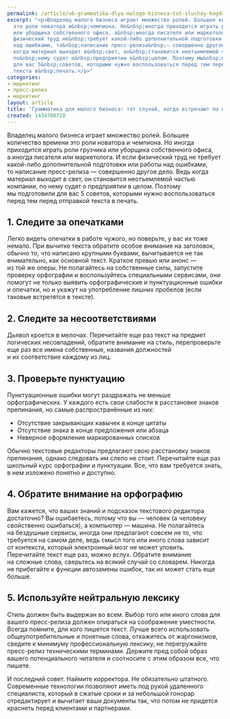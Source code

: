 ```yaml
---
permalink: /article/u6-grammatika-dlya-malogo-biznesa-tot-sluchay-kogda-vstrechayut-po-odezhke
excerpt: "<p>Владелец малого бизнеса играет множество ролей. Большее количество времени
  это роли новатора и&nbsp;чемпиона. Но&nbsp;иногда приходится играть роли грузчика
  или уборщика собственного офиса, а&nbsp;иногда писателя или маркетолога. И&nbsp;если
  физический труд не&nbsp;требует какой-либо дополнительной подготовки или работы
  над ошибками, то&nbsp;написание пресс-релиза&nbsp;— совершенно другое дело. Ведь
  когда материал выходит в&nbsp;свет, он&nbsp;становится неотъемлемой частью компании,
  по&nbsp;нему судят о&nbsp;предприятии в&nbsp;целом. Поэтому мы&nbsp;подготовили
  для вас 5&nbsp;советов, которыми нужно воспользоваться перед тем перед отправкой
  текста в&nbsp;печать.</p>"
categories:
- маркетинг
- пресс-релиз
- маркетинг
layout: article
title: 'Грамматика для малого бизнеса: тот случай, когда встречают по одежке'
created: 1434708728
---
```

Владелец малого бизнеса играет множество ролей. Большее количество времени это роли новатора и чемпиона. Но иногда приходится играть роли грузчика или уборщика собственного офиса, а иногда писателя или маркетолога. И если физический труд не требует какой-либо дополнительной подготовки или работы над ошибками, то написание пресс-релиза — совершенно другое дело. Ведь когда материал выходит в свет, он становится неотъемлемой частью компании, по нему судят о предприятии в целом. Поэтому мы подготовили для вас 5 советов, которыми нужно воспользоваться перед тем перед отправкой текста в печать.

## 1. Следите за опечатками ##

Легко видеть опечатки в работе чужого, но поверьте, у вас их тоже немало. При вычитке текста обратите особое внимание на заголовок, обычно то, что написано крупными буквами, вычитывается не так внимательно, как основной текст. Краткое превью или анонс — из той же оперы. Не полагайтесь на собственные силы, запустите проверку орфографии и воспользуйтесь специальными сервисами, они помогут не только выявить орфографические и пунктуационные ошибки и опечатки, но и укажут на употребление лишних пробелов (если таковые встретятся в тексте).

## 2. Следите за несоответствиями ##

Дьявол кроется в мелочах. Перечитайте еще раз текст на предмет логических несовпадений, обратите внимание на стиль, перепроверьте еще раз все имена собственные, названия должностей и их соответствие каждому из лиц.

## 3. Проверьте пунктуацию ##

Пунктуационные ошибки могут раздражать не меньше орфографических. У каждого есть свои слабости в расстановке знаков препинания, но самые распространённые из них:

 *  Отсутствие закрывающих кавычек в конце цитаты
 *  Отсутствие знака в конце предложения или абзаца
 *  Неверное оформление маркированных списков

Обычно текстовые редакторы предлагают свою расстановку знаков препинания, однако следовать им слепо не стоит. Перечитайте еще раз школьный курс орфографии и пунктуации. Все, что вам требуется знать, в нем изложено понятно и доступно.

## 4. Обратите внимание на орфографию ##

Вам кажется, что ваших знаний и подсказок текстового редактора достаточно? Вы ошибаетесь, потому что вы — человек (а человеку свойственно ошибаться), а компьютер — машина. Не полагайтесь на бездушные сервисы, иногда они предлагают совсем не то, что требуется на самом деле, ведь смысл того или иного слова зависит от контекста, который электронный мозг не может уловить. Перечитайте текст еще раз, можно вслух. Обратите внимание на сложные слова, сверьтесь на всякий случай со словарем. Никогда не прибегайте к функции автозамены ошибок, так их может стать еще больше.

## 5. Используйте нейтральную лексику ##

Стиль должен быть выдержан во всем. Выбор того или иного слова для вашего пресс-релиза должен опираться на соображение уместности. Всегда помните, для кого пишется текст. Лучше всего использовать общеупотребительные и понятные слова, откажитесь от жаргонизмов, сведите к минимуму профессиональную лексику, не перегружайте пресс-релиз техническими терминами. Держите пред собой образ вашего потенциального читателя и соотносите с этим образом все, что пишете.

И последний совет. Наймите корректора. Не обязательно штатного. Современные технологии позволяют иметь под рукой удаленного специалиста, который в сжатые сроки и за небольшой гонорар отредактирует и вычитает ваши документы так, что потом не придется краснеть перед клиентами и партнерами.
